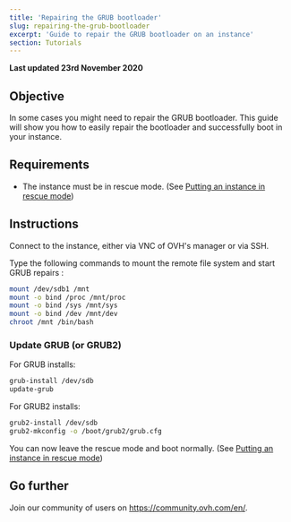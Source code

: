 ```yaml
---
title: 'Repairing the GRUB bootloader'
slug: repairing-the-grub-bootloader
excerpt: 'Guide to repair the GRUB bootloader on an instance'
section: Tutorials
---
```


**Last updated 23rd November 2020**

## Objective

In some cases you might need to repair the GRUB bootloader. This guide will show you how to easily repair the bootloader and successfully boot in your instance.

## Requirements

- The instance must be in rescue mode. (See [Putting an instance in rescue mode](../put_an_instance_in_rescue_mode))

## Instructions

Connect to the instance, either via VNC of OVH's manager or via SSH.

Type the following commands to mount the remote file system and start GRUB repairs :

```sh
mount /dev/sdb1 /mnt
mount -o bind /proc /mnt/proc
mount -o bind /sys /mnt/sys
mount -o bind /dev /mnt/dev
chroot /mnt /bin/bash
```

### Update GRUB (or GRUB2)

For GRUB installs:

```sh
grub-install /dev/sdb
update-grub
```

For GRUB2 installs:

```sh
grub2-install /dev/sdb
grub2-mkconfig -o /boot/grub2/grub.cfg
```

You can now leave the rescue mode and boot normally. (See [Putting an instance in rescue mode](../put_an_instance_in_rescue_mode))

## Go further

Join our community of users on <https://community.ovh.com/en/>.
